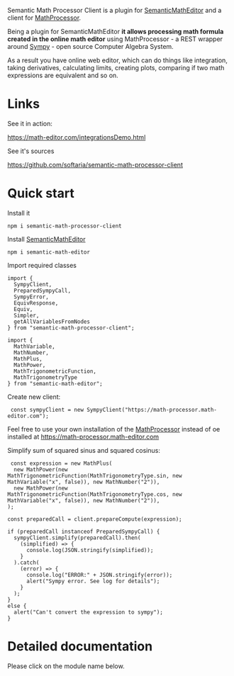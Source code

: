 Semantic Math Processor Client is a plugin for [SemanticMathEditor](https://github.com/softaria/semantic-math-editor) and a client for [MathProcessor](https://github.com/softaria/math-processor).

Being a plugin for SemanticMathEditor **it allows processing math formula created in the online math editor** using MathProcessor - a REST wrapper around [Sympy](https://sympy.org) - open source Computer Algebra System.

As a result you have online web editor, which can do things like integration, taking derivatives, calculating limits, creating plots, comparing if two math expressions are equivalent and so on.

# Links

See it in action:

https://math-editor.com/integrationsDemo.html

See it's sources

https://github.com/softaria/semantic-math-processor-client


# Quick start

Install it

```
npm i semantic-math-processor-client

```
Install [SemanticMathEditor](https://github.com/softaria/semantic-math-editor)

```
npm i semantic-math-editor
```

Import required classes

```
import {
  SympyClient,
  PreparedSympyCall,
  SympyError,
  EquivResponse,
  Equiv,
  Simpler,
  getAllVariablesFromNodes
} from "semantic-math-processor-client";

import { 
  MathVariable, 
  MathNumber, 
  MathPlus, 
  MathPower, 
  MathTrigonometricFunction, 
  MathTrigonometryType
} from "semantic-math-editor";

```

Create new client:

```
 const sympyClient = new SympyClient("https://math-processor.math-editor.com");

```

Feel free to use your own installation of the [MathProcessor](https://github.com/softaria/math-processor) instead of oe installed at https://math-processor.math-editor.com

Simplify sum of squared sinus and squared cosinus:

```
 const expression = new MathPlus(
  new MathPower(new MathTrigonometricFunction(MathTrigonometryType.sin, new MathVariable("x", false)), new MathNumber("2")),
  new MathPower(new MathTrigonometricFunction(MathTrigonometryType.cos, new MathVariable("x", false)), new MathNumber("2")),
);

const preparedCall = client.prepareCompute(expression);

if (preparedCall instanceof PreparedSympyCall) {
  sympyClient.simplify(preparedCall).then(
    (simplified) => {
      console.log(JSON.stringify(simplified));
    }
  ).catch(
    (error) => {
      console.log("ERROR:" + JSON.stringify(error));
      alert("Sympy error. See log for details");
    }
  );
}
else {
  alert("Can't convert the expression to sympy");
}
```
# Detailed documentation

Please click on the module name below.



